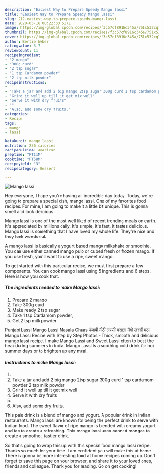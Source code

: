 ```yaml
---
description: "Easiest Way to Prepare Speedy Mango lassi"
title: "Easiest Way to Prepare Speedy Mango lassi"
slug: 212-easiest-way-to-prepare-speedy-mango-lassi
date: 2020-05-18T00:22:33.517Z
image: https://img-global.cpcdn.com/recipes/f3c57cf8916c345a/751x532cq70/mango-lassi-recipe-main-photo.jpg
thumbnail: https://img-global.cpcdn.com/recipes/f3c57cf8916c345a/751x532cq70/mango-lassi-recipe-main-photo.jpg
cover: https://img-global.cpcdn.com/recipes/f3c57cf8916c345a/751x532cq70/mango-lassi-recipe-main-photo.jpg
author: Bertie Weber
ratingvalue: 3.7
reviewcount: 11
recipeingredient:
- "2 mango"
- "300g curd"
- "2 tsp sugar"
- "1 tsp Cardamom powder"
- "2 tsp milk powder"
recipeinstructions:
- ""
- "Take a jar and add 2 big mango 2tsp sugar 300g curd 1 tsp cardamom powder 2 tsp milk powder"
- "Grind it well up till it get mix well"
- "Serve it with dry fruits"
- ""
- "Also, add some dry fruits."
categories:
- Recipe
tags:
- mango
- lassi

katakunci: mango lassi 
nutrition: 236 calories
recipecuisine: American
preptime: "PT11M"
cooktime: "PT58M"
recipeyield: "3"
recipecategory: Dessert

---
```



![Mango lassi](https://img-global.cpcdn.com/recipes/f3c57cf8916c345a/751x532cq70/mango-lassi-recipe-main-photo.jpg)

Hey everyone, I hope you're having an incredible day today. Today, we're going to prepare a special dish, mango lassi. One of my favorites food recipes. For mine, I am going to make it a little bit unique. This is gonna smell and look delicious.

Mango lassi is one of the most well liked of recent trending meals on earth. It's appreciated by millions daily. It's simple, it's fast, it tastes delicious. Mango lassi is something that I have loved my whole life. They're nice and they look wonderful.

A mango lassi is basically a yogurt based mango milkshake or smoothie. You can use either canned mango pulp or cubed fresh or frozen mango. If you use fresh, you&#39;ll want to use a ripe, sweet mango.


To get started with this particular recipe, we must first prepare a few components. You can cook mango lassi using 5 ingredients and 6 steps. Here is how you cook that.

<!--inarticleads1-->

##### The ingredients needed to make Mango lassi:

1. Prepare 2 mango
1. Take 300g curd
1. Make ready 2 tsp sugar
1. Take 1 tsp Cardamom powder,
1. Get 2 tsp milk powder


Punjabi Lassi Mango Lassi Masala Chaas पंजाबी मीठी लस्सी मसाला मैंगो लस्सी मठा Mango Lassi Recipe with Step by Step Photos - Thick, smooth and delicious mango lassi recipe. I make Mango Lassi and Sweet Lassi often to beat the heat during summers in India. Mango Lassi is a soothing cold drink for hot summer days or to brighten up any meal. 

<!--inarticleads2-->

##### Instructions to make Mango lassi:

1. 
1. Take a jar and add 2 big mango 2tsp sugar 300g curd 1 tsp cardamom powder 2 tsp milk powder
1. Grind it well up till it get mix well
1. Serve it with dry fruits
1. 
1. Also, add some dry fruits.


This pale drink is a blend of mango and yogurt. A popular drink in Indian restaurants. Mango lassi are known for being the perfect drink to serve with Indian food. The sweet flavor of ripe mango is blended with creamy yogurt and ice to create a refreshing. This mango lassi uses canned mangos to create a smoother, tastier drink. 

So that's going to wrap this up with this special food mango lassi recipe. Thanks so much for your time. I am confident you will make this at home. There is gonna be more interesting food at home recipes coming up. Don't forget to save this page on your browser, and share it to your loved ones, friends and colleague. Thank you for reading. Go on get cooking!
